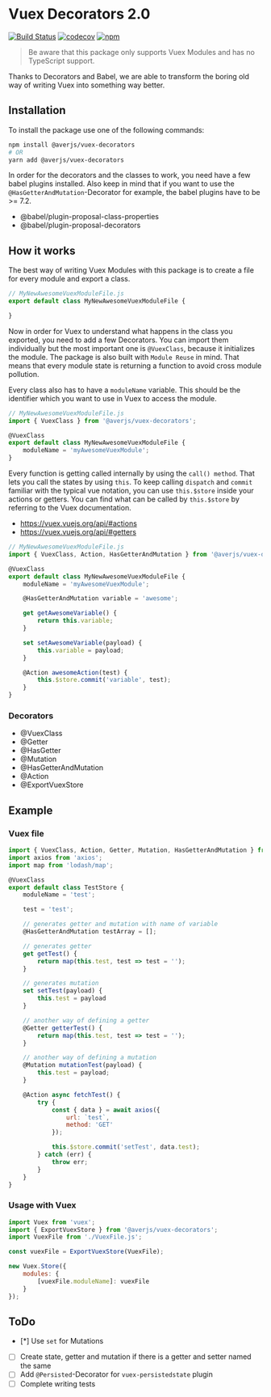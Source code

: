 # Vuex Decorators 2.0

[![Build Status](https://travis-ci.com/exreplay/vuex-decorators.svg?branch=master)](https://travis-ci.com/exreplay/vuex-decorators)
[![codecov](https://codecov.io/gh/exreplay/vuex-decorators/branch/master/graph/badge.svg)](https://codecov.io/gh/exreplay/vuex-decorators)
[![npm](https://img.shields.io/npm/v/@averjs/vuex-decorators.svg)](https://www.npmjs.com/package/@averjs/vuex-decorators)

> Be aware that this package only supports Vuex Modules and has no TypeScript support.

Thanks to Decorators and Babel, we are able to transform the boring old way of writing Vuex into something way better.

## Installation

To install the package use one of the following commands:

```bash
npm install @averjs/vuex-decorators
# OR
yarn add @averjs/vuex-decorators
```

In order for the decorators and the classes to work, you need have a few babel plugins installed. Also keep in mind that if you want to use the `@HasGetterAndMutation`-Decorator for example, the babel plugins have to be >= 7.2.

- @babel/plugin-proposal-class-properties
- @babel/plugin-proposal-decorators

## How it works

The best way of writing Vuex Modules with this package is to create a file for every module and export a class.

```js
// MyNewAwesomeVuexModuleFile.js
export default class MyNewAwesomeVuexModuleFile {

}
```

Now in order for Vuex to understand what happens in the class you exported, you need to add a few Decorators. You can import them individually but the most important one is `@VuexClass`, because it initializes the module. The package is also built with `Module Reuse` in mind. That means that every module state is returning a function to avoid cross module pollution.

Every class also has to have a `moduleName` variable. This should be the identifier which you want to use in Vuex to access the module.

```js
// MyNewAwesomeVuexModuleFile.js
import { VuexClass } from '@averjs/vuex-decorators';

@VuexClass
export default class MyNewAwesomeVuexModuleFile {
    moduleName = 'myAwesomeVuexModule';
}
```

Every function is getting called internally by using the `call() method`. That lets you call the states by using `this`. To keep calling `dispatch` and `commit` familiar with the typical vue notation, you can use `this.$store` inside your actions or getters. You can find what can be called by `this.$store` by referring to the Vuex documentation.

- https://vuex.vuejs.org/api/#actions
- https://vuex.vuejs.org/api/#getters

```js
// MyNewAwesomeVuexModuleFile.js
import { VuexClass, Action, HasGetterAndMutation } from '@averjs/vuex-decorators';

@VuexClass
export default class MyNewAwesomeVuexModuleFile {
    moduleName = 'myAwesomeVuexModule';

    @HasGetterAndMutation variable = 'awesome';

    get getAwesomeVariable() {
        return this.variable;
    }

    set setAwesomeVariable(payload) {
        this.variable = payload;
    }

    @Action awesomeAction(test) {
        this.$store.commit('variable', test);
    }
}
```

### Decorators

- @VuexClass 
- @Getter
- @HasGetter
- @Mutation
- @HasGetterAndMutation
- @Action
- @ExportVuexStore

## Example

### Vuex file
```js
import { VuexClass, Action, Getter, Mutation, HasGetterAndMutation } from '@averjs/vuex-decorators';
import axios from 'axios';
import map from 'lodash/map';

@VuexClass
export default class TestStore {
    moduleName = 'test';

    test = 'test';

    // generates getter and mutation with name of variable
    @HasGetterAndMutation testArray = [];

    // generates getter
    get getTest() {
        return map(this.test, test => test = '');
    }

    // generates mutation
    set setTest(payload) {
        this.test = payload
    }

    // another way of defining a getter
    @Getter getterTest() {
        return map(this.test, test => test = '');
    }

    // another way of defining a mutation
    @Mutation mutationTest(payload) {
        this.test = payload;
    }

    @Action async fetchTest() {
        try {
            const { data } = await axios({
                url: `test`,
                method: 'GET'
            });

            this.$store.commit('setTest', data.test);
        } catch (err) {
            throw err;
        }
    }
}

```

### Usage with Vuex
```js
import Vuex from 'vuex';
import { ExportVuexStore } from '@averjs/vuex-decorators';
import VuexFile from './VuexFile.js';

const vuexFile = ExportVuexStore(VuexFile);

new Vuex.Store({
    modules: {
        [vuexFile.moduleName]: vuexFile
    }
});
```

## ToDo

- [*] Use `set` for Mutations
- [ ] Create state, getter and mutation if there is a getter and setter named the same
- [ ] Add `@Persisted`-Decorator for `vuex-persistedstate` plugin
- [ ] Complete writing tests